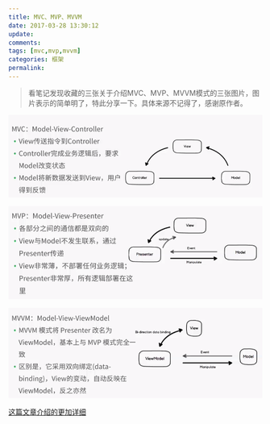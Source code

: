 ```yaml
---
title: MVC、MVP、MVVM
date: 2017-03-28 13:30:12
update:
comments:
tags: [mvc,mvp,mvvm]
categories: 框架
permalink:
---
```

>看笔记发现收藏的三张关于介绍MVC、MVP、MVVM模式的三张图片，图片表示的简单明了，特此分享一下。具体来源不记得了，感谢原作者。
<!--more-->

![Alt MVC](/2017/03/MVC、MVP、MVVM/MVC.png)

![Alt MVP](/2017/03/MVC、MVP、MVVM/MVP.png)

![Alt MVVM](/2017/03/MVC、MVP、MVVM/MVVM.png)

[这篇文章介绍的更加详细](https://github.com/livoras/blog/issues/11)
